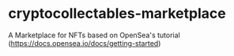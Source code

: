 # cryptocollectables-marketplace
A Marketplace for NFTs based on OpenSea's tutorial (https://docs.opensea.io/docs/getting-started)
